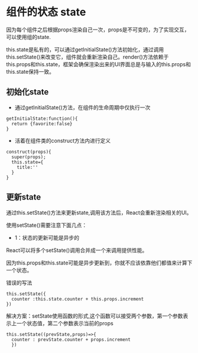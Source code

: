 # 组件的状态 state
因为每个组件之后根据props渲染自己一次，props是不可变的，为了实现交互，可以使用组的state.

this.state是私有的，可以通过getInitialState()方法初始化，通过调用this.setState()来改变它，组件就会重新渲染自己。render()方法依赖于this.props和this.state，框架会确保渲染出来的UI界面总是与输入的this.props和this.state保持一致。


## 初始化state
* 通过getInitialState()方法，在组件的生命周期中仅执行一次

```
getInitialState:function(){
  return {favorite:false}
}
```
* 活着在组件类的construct方法内进行定义

```
construct(props){
  super(props);
  this.state={
    title:''
  }
}
```

## 更新state

通过this.setState()方法来更新state,调用该方法后，React会重新渲染相关的UI。

使用setState()需要注意下面几点：
* 1：状态的更新可能是异步的

React可以将多个setState()调用合并成一个来调用提供性能。

因为this.props和this.state可能是异步更新到，你就不应该依靠他们都值来计算下一个状态。

错误的写法
```
this.setState({
  counter :this.state.counter + this.props.increment
})
```


解决方案：setState使用函数的形式,这个函数可以接受两个参数，第一个参数表示上一个状态值，第二个参数表示当前的props
```
this.setState((prevState,props)=>{
  counter : prevState.counter + props.increment
  })
```
